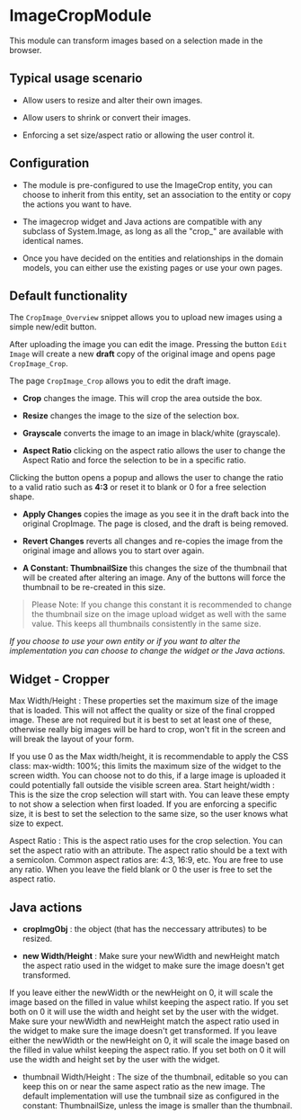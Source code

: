 # ImageCropModule
This module can transform images based on a selection made in the browser.

## Typical usage scenario

- Allow users to resize and alter their own images.

- Allow users to shrink or convert their images.

- Enforcing a set size/aspect ratio or allowing the user control it.

## Configuration 

- The module is pre-configured to use the ImageCrop entity, you can choose to inherit from this entity, set an association to the entity or copy the actions you want to have. 

- The imagecrop widget and Java actions are compatible with any subclass of System.Image, as long as all the "crop_" are available with identical names. 

- Once you have decided on the entities and relationships in the domain models, you can either use the existing pages or use your own pages.

## Default functionality

The `CropImage_Overview` snippet allows you to upload new images using a simple new/edit button.

After uploading the image you can edit the image. Pressing the button `Edit Image` will create a new **draft** copy of the original image and opens page `CropImage_Crop`.

The page `CropImage_Crop` allows you to edit the draft image.


- **Crop**  changes the image. This will crop the area outside the box.

- **Resize** changes the image to the size of the selection box.

- **Grayscale** converts the image to an image in black/white (grayscale).

- **Aspect Ratio** clicking on the aspect ratio allows the user to change the Aspect Ratio and force the selection to be in a specific ratio.  

Clicking the button opens a popup and allows the user to change the ratio to a valid ratio such as **4:3** or reset it to blank or 0 for a free selection shape. 

- **Apply Changes** copies the image as you see it in the draft back into the original CropImage. The page is closed, and the draft is being removed.

- **Revert Changes** reverts all changes and re-copies the image from the original image and allows you to start over again.

- **A Constant: ThumbnailSize** this changes the size of the thumbnail that will be created after altering an image. Any of the buttons will force the thumbnail to be re-created in this size.

> Please Note: If you change this constant it is recommended to change the thumbnail size on the image upload widget as well with the same value. This keeps all thumbnails consistently in the same size.

*If you choose to use your own entity or if you want to alter the implementation you can choose to change the widget or the Java actions.*

## Widget - Cropper

Max Width/Height : These properties set the maximum size of the image that is loaded. This will not affect the quality or size of the final cropped image. These are not required but it is best to set at least one of these, otherwise really big images will be hard to crop, won't fit in the screen and will break the layout of your form.


If you use 0 as the Max width/height, it is recommendable to apply the CSS class: max-width: 100%; this limits the maximum size of the widget to the screen width. You can choose not to do this, if a large image is uploaded it could potentially fall outside the visible screen area.
Start height/width : This is the size the crop selection will start with. You can leave these empty to not show a selection when first loaded. If you are enforcing a specific size, it is best to set the selection to the same size, so the user knows what size to expect.

Aspect Ratio : This is the aspect ratio uses for the crop selection. You can set the aspect ratio with an attribute. The aspect ratio should be a text with a semicolon. Common aspect ratios are: 4:3, 16:9, etc. You are free to use any ratio. When you leave the field blank or 0 the user is free to set the aspect ratio.

## Java actions

- **cropImgObj** :  the object (that has the neccessary attributes) to be resized.

- **new Width/Height** : Make sure your newWidth and newHeight match the aspect ratio used in the widget to make sure the image doesn't get transformed. 

If you leave either the newWidth or the newHeight on 0, it will scale the image based on the filled in value whilst keeping the aspect ratio. If you set both on 0 it will use the width and height set by the user with the widget. Make sure your newWidth and newHeight match the aspect ratio used in the widget to make sure the image doesn't get transformed. If you leave either the newWidth or the newHeight on 0, it will scale the image based on the filled in value whilst keeping the aspect ratio. If you set both on 0 it will use the width and height set by the user with the widget.

- thumbnail Width/Height : The size of the thumbnail, editable so you can keep this on or near the same aspect ratio as the new image. The default implementation will use the tumbnail size as configured in the constant: ThumbnailSize, unless the image is smaller than the thumbnail. 
